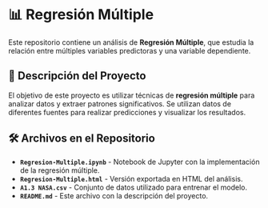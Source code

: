 # 📊 Regresión Múltiple

Este repositorio contiene un análisis de **Regresión Múltiple**, que estudia la relación entre múltiples variables predictoras y una variable dependiente. 

## 📖 Descripción del Proyecto
El objetivo de este proyecto es utilizar técnicas de **regresión múltiple** para analizar datos y extraer patrones significativos. Se utilizan datos de diferentes fuentes para realizar predicciones y visualizar los resultados.

## 🛠️ Archivos en el Repositorio
- **`Regresion-Multiple.ipynb`** - Notebook de Jupyter con la implementación de la regresión múltiple.
- **`Regresion-Multiple.html`** - Versión exportada en HTML del análisis.
- **`A1.3 NASA.csv`** - Conjunto de datos utilizado para entrenar el modelo.
- **`README.md`** - Este archivo con la descripción del proyecto.
